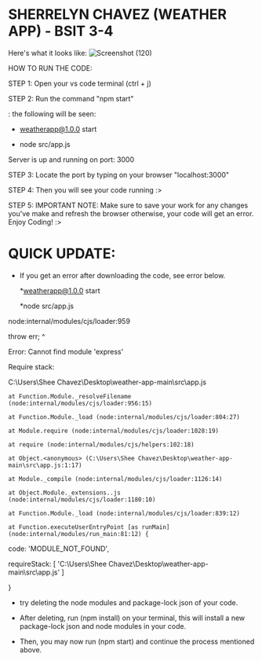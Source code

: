 # SHERRELYN CHAVEZ (WEATHER APP) - BSIT 3-4

Here's what it looks like:
![Screenshot (120)](https://user-images.githubusercontent.com/92195916/209091311-bcc6b714-42a5-4ebe-b252-109914d37139.png)

HOW TO RUN THE CODE:


STEP 1: Open your vs code terminal (ctrl + j)

STEP 2: Run the command "npm start"

: the following will be seen:

- weatherapp@1.0.0 start

- node src/app.js


Server is up and running on port:  3000



STEP 3: Locate the port by typing on your browser "localhost:3000"

STEP 4: Then you will see your code running :>

STEP 5: IMPORTANT NOTE: Make sure to save your work for any changes you've make and refresh the browser otherwise, your code will get an error. Enjoy Coding! :>



# QUICK UPDATE: 


- If you get an error after downloading the code, see error below.

  *weatherapp@1.0.0 start
  
  *node src/app.js       

node:internal/modules/cjs/loader:959

  throw err;
  ^

Error: Cannot find module 'express'

Require stack:

 C:\Users\Shee Chavez\Desktop\weather-app-main\src\app.js

    at Function.Module._resolveFilename (node:internal/modules/cjs/loader:956:15)
    
    at Function.Module._load (node:internal/modules/cjs/loader:804:27)
    
    at Module.require (node:internal/modules/cjs/loader:1028:19)
    
    at require (node:internal/modules/cjs/helpers:102:18)
    
    at Object.<anonymous> (C:\Users\Shee Chavez\Desktop\weather-app-main\src\app.js:1:17)
    
    at Module._compile (node:internal/modules/cjs/loader:1126:14)
    
    at Object.Module._extensions..js (node:internal/modules/cjs/loader:1180:10)
    
    at Function.Module._load (node:internal/modules/cjs/loader:839:12)
    
    at Function.executeUserEntryPoint [as runMain] (node:internal/modules/run_main:81:12) {
    
  code: 'MODULE_NOT_FOUND',
  
  requireStack: [ 'C:\\Users\\Shee Chavez\\Desktop\\weather-app-main\\src\\app.js' ]
  
}


- try deleting the node modules and package-lock json of your code.

- After deleting, run (npm install) on your terminal, this will install a new package-lock json and node modules in your code.

- Then, you may now run (npm start) and continue the process mentioned above. 

